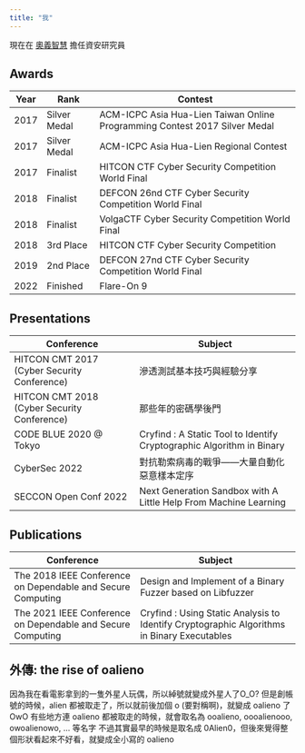 ```yaml
---
title: "我"
---
```


現在在 [奧義智慧](https://www.cycarrier.com/) 擔任資安研究員

## Awards

| Year | Rank | Contest |
|---|---|---|
| 2017 | Silver Medal | ACM-ICPC Asia Hua-Lien Taiwan Online Programming Contest 2017 Silver Medal |
| 2017 | Silver Medal | ACM-ICPC Asia Hua-Lien Regional Contest |
| 2017 | Finalist | HITCON CTF Cyber Security Competition World Final |
| 2018 | Finalist | DEFCON 26nd CTF Cyber Security Competition World Final |
| 2018 | Finalist | VolgaCTF Cyber Security Competition World Final |
| 2018 | 3rd Place | HITCON CTF Cyber Security Competition |
| 2019 | 2nd Place | DEFCON 27nd CTF Cyber Security Competition World Final |
| 2022 | Finished | Flare-On 9 |

## Presentations

| Conference | Subject |
|---|---|
| HITCON CMT 2017 (Cyber Security Conference) | 滲透測試基本技巧與經驗分享 |
| HITCON CMT 2018 (Cyber Security Conference) | 那些年的密碼學後門 |
| CODE BLUE 2020 @ Tokyo | Cryfind : A Static Tool to Identify Cryptographic Algorithm in Binary |
| CyberSec 2022 | 對抗勒索病毒的戰爭——大量自動化惡意樣本定序 |
| SECCON Open Conf 2022 | Next Generation Sandbox with A Little Help From Machine Learning |

## Publications

| Conference | Subject |
|---|---|
| The 2018 IEEE Conference on Dependable and Secure Computing | Design and Implement of a Binary Fuzzer based on Libfuzzer |
| The 2021 IEEE Conference on Dependable and Secure Computing | Cryfind : Using Static Analysis to Identify Cryptographic Algorithms in Binary Executables |

## 外傳: the rise of oalieno

因為我在看電影拿到的一隻外星人玩偶，所以綽號就變成外星人了O_O?
但是創帳號的時候，alien 都被取走了，所以就前後加個 o (要對稱啊)，就變成 oalieno 了OwO
有些地方連 oalieno 都被取走的時候，就會取名為 ooalieno, oooalienooo, owoalienowo, ... 等名字
不過其實最早的時候是取名成 0Alien0，但後來覺得整個形狀看起來不好看，就變成全小寫的 oalieno
